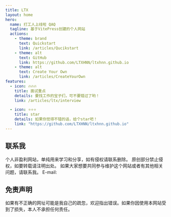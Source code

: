 ```yaml
---
title: LTX
layout: home
hero:
  name: 打工人上线啦 QAQ
  tagline: 基于VitePress创建的个人网站
  actions:
    - theme: brand
      text: Quickstart
      link: /articles/Qucikstart
    - theme: alt
      text: GitHub
      link: https://github.com/LTXHNN/ltxhnn.github.io
    - theme: alt
      text: Create Your Own
      link: /articles/CreateYourOwn
features:
  - icon: 🔥🔥🔥
    title: 面试重点
    details: 要找工作的宝子们，可不要错过了哟！
    link: /articles/ltx/interview

  - icon: ⭐️⭐️⭐️
    title: star
    details: 如果你觉得不错的话，给个star吧！
    link: "https://github.com/LTXHNN/ltxhnn.github.io"
---
```


## 联系我

个人非盈利网站，单纯用来学习和分享，如有侵权请联系删除。
原创部分禁止侵权，如要转载请注明出处。
如果大家想要共同参与维护这个网站或者有其他相关问题，请联系我。
E-mail: <Badge type="info" text="l-work@qq.com" />

## 免责声明

如果有不正确的网址可能是我自己的疏忽，欢迎指出错误。如果你因使用本网站受到了损失，本人不承担任何责任。
